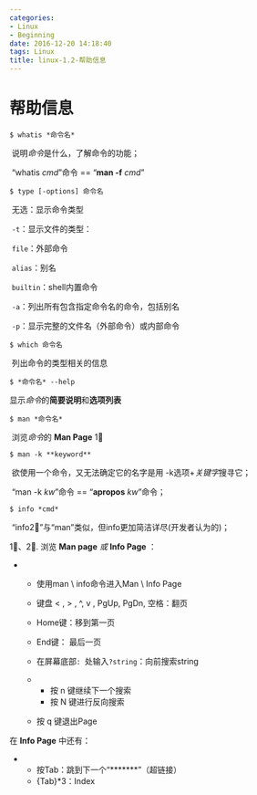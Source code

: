 ```yaml
---
categories:
- Linux
- Beginning
date: 2016-12-20 14:18:40
tags: Linux
title: linux-1.2-帮助信息
---
```


# 帮助信息

```
$ whatis *命令名*
```

​                说明*命令*是什么，了解命令的功能；

​                “whatis  *cmd*”命令 == “**man -f** *cmd*”

```
$ type [-options] 命令名
```

​    无选：显示命令类型

​    `-t`：显示文件的类型：

​        `file`：外部命令

​        `alias`：别名

​        `builtin`：shell内置命令

​    `-a`：列出所有包含指定命令名的命令，包括别名

​    `-p`：显示完整的文件名（外部命令）或内部命令


```
$ which 命令名
```

​    列出命令的类型相关的信息


```
$ *命令名* --help
```

​                显示*命令*的**简要说明**和**选项列表**


```
$ man *命令名*
```

​                浏览*命令*的 **Man Page** 1⃣️


```
$ man -k **keyword**
```

​                欲使用一个命令，又无法确定它的名字是用 -k选项+*关键字*搜寻它；

​                “man -k  *kw*”命令 == “**apropos** *kw*”命令；


```
$ info *cmd*
```

​                “info2⃣️”与“man”类似，但info更加简洁详尽(开发者认为的)；



1⃣️、2⃣️.  浏览 **Man page** *或*  **Info Page** ：

- - 使用man \ info命令进入Man \ Info Page

  - 键盘 < , > , ^, v , PgUp, PgDn, 空格：翻页

  - Home键：移到第一页

  - End键： 最后一页

  - 在屏幕底部`: `处输入`?string`：向前搜索string

  - - 按 n 键继续下一个搜索
    - 按 N 键进行反向搜索

  - 按 q 键退出Page

在 **Info Page** 中还有：

- - 按Tab：跳到下一个“*******”（超链接）
  - {Tab}*3：Index
